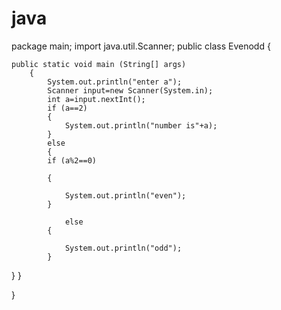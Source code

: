 # java
package main;
import java.util.Scanner;
public class Evenodd {

	public static void main (String[] args)
		{
			System.out.println("enter a");
			Scanner input=new Scanner(System.in);
			int a=input.nextInt();
			if (a==2)
			{
				System.out.println("number is"+a);
			}
			else
			{
			if (a%2==0)
				
			{

				System.out.println("even");
			}

				else
			{

				System.out.println("odd");
			}
}
		}

}
